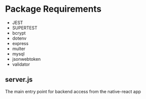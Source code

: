 # Package Requirements
- JEST
- SUPERTEST
- bcrypt 
- dotenv
- express
- multer
- mysql
- jsonwebtoken
- validator


## server.js
The main entry point for backend access from the native-react app